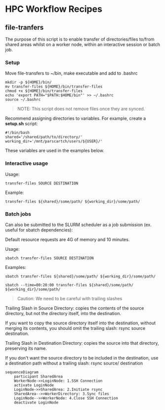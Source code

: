 # HPC Workflow Recipes

## file-tranfers

The purpose of this script is to enable transfer of directories/files to/from shared areas whilst on a worker node, within an interactive session or batch job.

### Setup

Move file-transfers to ~/bin, make executable and add to .bashrc

```shell
mkdir -p ${HOME}/bin/
mv transfer-files ${HOME}/bin/transfer-files 
chmod +x ${HOME}/bin/transfer-files
echo 'export PATH="$PATH:$HOME/bin"' >> ~/.bashrc
source ~/.bashrc 
```
> NOTE: This script does not remove files once they are synced. 
  
Recommend assigning directories to variables. For example, create a **setup.sh** script:
```shell
#!/bin/bash
shared='/shared/path/to/directory/'
working_dir='/mnt/parscartch/users/${USER}/'
```
These variables are used in the examples below.

### Interactive usage

Usage:
```shell
transfer-files SOURCE DESTINATION
```

Example:
```shell
transfer-files ${shared}/some/path/ ${working_dir}/some/path/
```

### Batch jobs
Can also be submitted to the SLURM scheduler as a job submission (ex. useful for sbatch dependencies):

Default resource requests are 4G of memory and 10 minutes. 

Usage:
```shell
sbatch transfer-files SOURCE DESTINATION
```
Examples:
```shell
sbatch transfer-files ${shared}/some/path/ ${working_dir}/some/path/
```

```shell
sbatch --time=00:20:00 transfer-files ${shared}/some/path/ ${working_dir}/some/path/
```

> Caution: We need to be careful with trailing slashes

Trailing Slash in Source Directory: copies the contents of the source directory, but not the directory itself, into the destination.

If you want to copy the source directory itself into the destination, without merging its contents, you should omit the trailing slash: rsync source destination.

Trailing Slash in Destination Directory: copies the source into that directory, preserving its name.

If you don't want the source directory to be included in the destination, use a destination path without a trailing slash: rsync source/ destination

```mermaid
sequenceDiagram
    participant SharedArea
    WorkerNode->>LoginNode: 1.SSH Connection
    activate LoginNode
    LoginNode->>SharedArea: 2.Initiate rsync
    SharedArea-->>WorkerDirectory: 3.Sync files
    LoginNode-->>WorkerNode: 4.Close SSH Connection
    deactivate LoginNode
```
